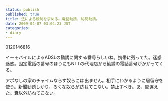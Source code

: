 ```yaml
---
status: publish
published: true
title: 法による規制を求める。電話勧誘、訪問勧誘。
date: 2009-04-07 03:04:23 JST
categories:
- diary
---
```

0120146816

イーモバイルによるADSLの勧誘に関する番号らしいね。携帯に残ってた。迷惑迷惑。固定電話の番号のほうにもNTTの代理店から勧誘の電話番号がかかってくる。

アポなしの家のチャイムならす奴らには出ません。相手にわかるように居留守を使う。新聞勧誘しかり、ろくな奴らが訪ねてこない。禁止すべき。あ、間違えた。糞以外訪ねてこない。
